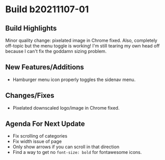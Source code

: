 # Build b20211107-01

## **Build Highlights**

Minor quality change: pixelated image in Chrome fixed. Also, completely off-topic but the menu toggle is working! I'm still tearing my own head off because I can't fix the goddamn sizing problem.

## **New Features/Additions**

- Hamburger menu icon properly toggles the sidenav menu.

## **Changes/Fixes**

- Pixelated downscaled logo/image in Chrome fixed.

## **Agenda For Next Update**

- Fix scrolling of categories
- Fix width issue of page
- Only show arrows if you can scroll in that direction
- Find a way to get no `font-size: bold` for fontawesome icons.
